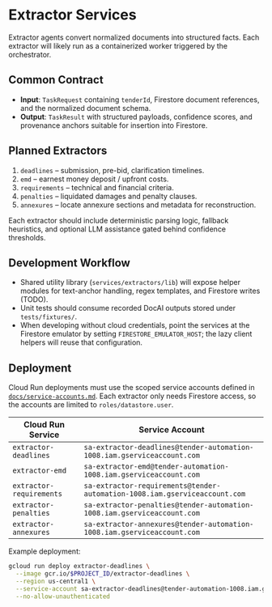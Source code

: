 # Extractor Services

Extractor agents convert normalized documents into structured facts. Each extractor
will likely run as a containerized worker triggered by the orchestrator.

## Common Contract

- **Input**: `TaskRequest` containing `tenderId`, Firestore document references,
  and the normalized document schema.
- **Output**: `TaskResult` with structured payloads, confidence scores, and
  provenance anchors suitable for insertion into Firestore.

## Planned Extractors

1. `deadlines` – submission, pre-bid, clarification timelines.  
2. `emd` – earnest money deposit / upfront costs.  
3. `requirements` – technical and financial criteria.  
4. `penalties` – liquidated damages and penalty clauses.  
5. `annexures` – locate annexure sections and metadata for reconstruction.

Each extractor should include deterministic parsing logic, fallback heuristics,
and optional LLM assistance gated behind confidence thresholds.

## Development Workflow

- Shared utility library (`services/extractors/lib`) will expose helper modules for
  text-anchor handling, regex templates, and Firestore writes (TODO).
- Unit tests should consume recorded DocAI outputs stored under `tests/fixtures/`.
- When developing without cloud credentials, point the services at the Firestore emulator by
  setting `FIRESTORE_EMULATOR_HOST`; the lazy client helpers will reuse that configuration.

## Deployment

Cloud Run deployments must use the scoped service accounts defined in
[`docs/service-accounts.md`](../../docs/service-accounts.md). Each extractor only
needs Firestore access, so the accounts are limited to `roles/datastore.user`.

| Cloud Run Service | Service Account |
| --- | --- |
| `extractor-deadlines` | `sa-extractor-deadlines@tender-automation-1008.iam.gserviceaccount.com` |
| `extractor-emd` | `sa-extractor-emd@tender-automation-1008.iam.gserviceaccount.com` |
| `extractor-requirements` | `sa-extractor-requirements@tender-automation-1008.iam.gserviceaccount.com` |
| `extractor-penalties` | `sa-extractor-penalties@tender-automation-1008.iam.gserviceaccount.com` |
| `extractor-annexures` | `sa-extractor-annexures@tender-automation-1008.iam.gserviceaccount.com` |

Example deployment:

```bash
gcloud run deploy extractor-deadlines \
  --image gcr.io/$PROJECT_ID/extractor-deadlines \
  --region us-central1 \
  --service-account sa-extractor-deadlines@tender-automation-1008.iam.gserviceaccount.com \
  --no-allow-unauthenticated
```
